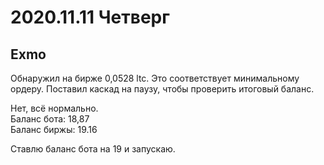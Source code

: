 # 2020.11.11 Четверг
## Exmo
Обнаружил на бирже 0,0528 ltc. Это соответствует минимальному ордеру.
Поставил каскад на паузу, чтобы проверить итоговый баланс.

Нет, всё нормально.  
Баланс бота: 18,87  
Баланс биржы: 19.16

Ставлю баланс бота на 19 и запускаю.
